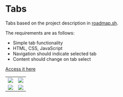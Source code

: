 # Tabs

Tabs based on the project description in <a href="https://roadmap.sh/projects/simple-tabs" target="_blank">roadmap.sh</a>.

The requirements are as follows:
- Simple tab functionality
- HTML, CSS, JavaScript
- Navigation should indicate selected tab
- Content should change on tab select

<a href="https://antonymous1337.github.io/roadmap.sh_projects/010.%20Tabs/index.html">Access it here</a>

<table>
  <tr>
    <td><img src="https://github.com/user-attachments/assets/4c1dc6cf-d165-4c3e-80f6-5a0693d03615"></td>
    <td><img src="https://github.com/user-attachments/assets/57ed27e3-3c8e-426a-8871-b18b2fc752eb"></td>
  </tr>
  <tr>
    <td><img src="https://github.com/user-attachments/assets/f9be387c-d2af-4013-ae92-86151ec34093"></td>
    <td><img src="https://github.com/user-attachments/assets/7cd0d664-265d-42e7-adc3-5ba82721b8dc"></td>
  </tr>
</table>
